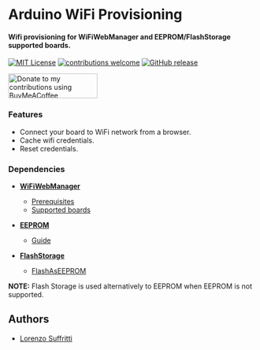 
# Arduino WiFi Provisioning

#### Wifi provisioning for WiFiWebManager and EEPROM/FlashStorage supported boards.


[![MIT License](https://img.shields.io/badge/License-MIT-green.svg)](https://choosealicense.com/licenses/mit/) 
[![contributions welcome](https://img.shields.io/badge/contributions-welcome-brightgreen.svg?style=flat)](#Contributing)
[![GitHub release](https://img.shields.io/badge/release-v0.2.0-orange)](https://github.com/Suffro/InoWifiProvisioning/releases)

<a href="https://www.buymeacoffee.com/suffro" title="Donate to my contributions using BuyMeACoffee"><img src="https://cdn.buymeacoffee.com/buttons/v2/default-yellow.png" alt="Donate to my contributions using BuyMeACoffee" style="height: 50px !important;width: 181px !important;" ></a>

### Features

- Connect your board to WiFi network from a browser.
- Cache wifi credentials.
- Reset credentials.


### Dependencies

- [**WiFiWebManager**](https://github.com/khoih-prog/WiFiWebServer)
    - [Prerequisites](https://github.com/khoih-prog/WiFiWebServer/blob/master/README.md#prerequisites)
    - [Supported boards](https://github.com/khoih-prog/WiFiWebServer/blob/master/README.md#currently-supported-boards)

- [**EEPROM**](https://docs.arduino.cc/learn/built-in-libraries/eeprom)
    - [Guide](https://docs.arduino.cc/learn/programming/eeprom-guide)

- [**FlashStorage**](https://github.com/cmaglie/FlashStorage)
    - [FlashAsEEPROM](https://github.com/cmaglie/FlashStorage/blob/master/src/FlashAsEEPROM.h)
    
**NOTE:** Flash Storage is used alternatively to EEPROM when EEPROM is not supported.


## Authors

- [Lorenzo Suffritti](https://github.com/Suffro)

